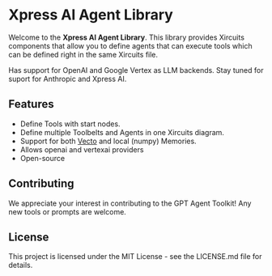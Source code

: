 # Xpress AI Agent Library

Welcome to the **Xpress AI Agent Library**. This library provides Xircuits 
components that allow you to define agents that can execute tools which
can be defined right in the same Xircuits file.

Has support for OpenAI and Google Vertex as LLM backends.  Stay tuned
for suport for Anthropic and Xpress AI.


## Features
- Define Tools with start nodes.
- Define multiple Toolbelts and Agents in one Xircuits diagram.
- Support for both [Vecto](https://www.vecto.ai) and local (numpy) Memories.
- Allows openai and vertexai providers
- Open-source

## Contributing

We appreciate your interest in contributing to the GPT Agent Toolkit! Any new tools or prompts are welcome.

## License

This project is licensed under the MIT License - see the LICENSE.md file for details.

